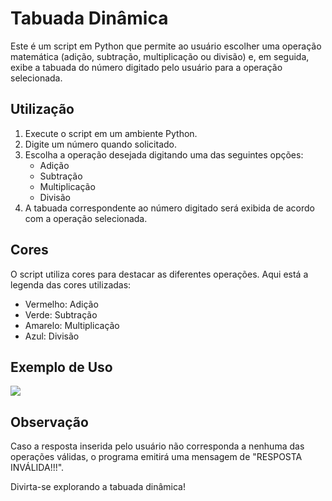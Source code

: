 # Tabuada Dinâmica

Este é um script em Python que permite ao usuário escolher uma operação matemática (adição, subtração, multiplicação ou divisão) e, em seguida, exibe a tabuada do número digitado pelo usuário para a operação selecionada.

## Utilização

1. Execute o script em um ambiente Python.
2. Digite um número quando solicitado.
3. Escolha a operação desejada digitando uma das seguintes opções:
   - Adição
   - Subtração
   - Multiplicação
   - Divisão
4. A tabuada correspondente ao número digitado será exibida de acordo com a operação selecionada.

## Cores

O script utiliza cores para destacar as diferentes operações. Aqui está a legenda das cores utilizadas:

- Vermelho: Adição
- Verde: Subtração
- Amarelo: Multiplicação
- Azul: Divisão

## Exemplo de Uso

![](https://imgur.com/usyrvzf)

## Observação

Caso a resposta inserida pelo usuário não corresponda a nenhuma das operações válidas, o programa emitirá uma mensagem de "RESPOSTA INVÁLIDA!!!".

Divirta-se explorando a tabuada dinâmica!
